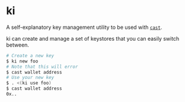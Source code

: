 # ki

A self-explanatory key management utility to be used with [`cast`](https://github.com/foundry-rs/foundry).

ki can create and manage a set of keystores that you can easily switch between.

```bash
# Create a new key
$ ki new foo
# Note that this will error
$ cast wallet address
# Use your new key
$ . <(ki use foo)
$ cast wallet address
0x..
```
